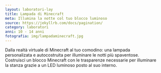 ```yaml
---
layout: laboratori-lay
title: Lampada di Minecraft
meta: Illumina la notte col tuo blocco luminoso
source: https://jekyllrb.com/docs/pagination/
category: laboratori
anni: 10 - 14 anni
fotografia: img/lampadaminecraft.jpg
---
```

Dalla realtà virtuale di Minecraft al tuo comodino: una lampada personalizata e autocostruita per illuminare le notti più spaventose.
Costruisci un blocco Minecraft con le trasparenze necessarie per illuminare la stanza grazie a un LED luminoso posto al suo interno.
